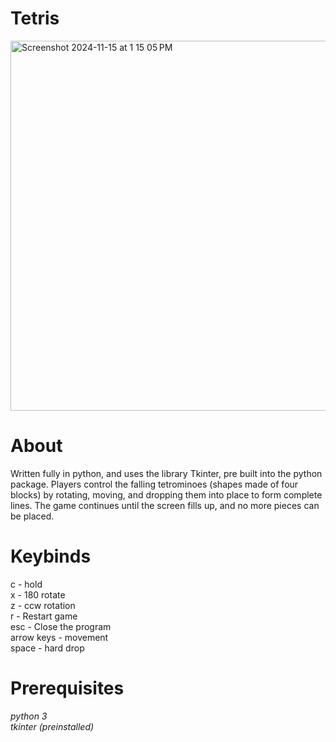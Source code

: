 # Tetris
    
<img width="592" alt="Screenshot 2024-11-15 at 1 15 05 PM" src="https://github.com/user-attachments/assets/e9f199fb-0a83-45ca-bb4a-01e43176f86c">  
    
# About    
Written fully in python, and uses the library Tkinter, pre built into the python package. Players control the falling tetrominoes (shapes made of four blocks) by rotating, moving, and dropping them into place to form complete lines. The game continues until the screen fills up, and no more pieces can be placed.  
  
# Keybinds  
c - hold  
x - 180 rotate  
z - ccw rotation  
r - Restart game  
esc - Close the program  
arrow keys - movement  
space - hard drop  
  
# Prerequisites  
_python 3_  
_tkinter (preinstalled)_
